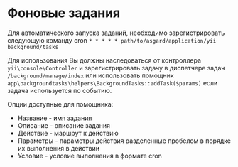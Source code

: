 # Фоновые задания

Для автоматического запуска заданий, необходимо зарегистрировать следующую команду cron  `* * * * * path/to/asgard/application/yii background/tasks`

Для использования Вы должны наследоваться от контроллера `yii\console\Controller` и зарегистрировать задачу в диспетчере задач `/background/manage/index` или использовать помощник `app\backgroundtasks\helpers\BackgroundTasks::addTask($params)` если задача используется по событию.

Опции доступные для помощника:

* Название - имя задания
* Описание - описание задания
* Действие - маршрут к действию
* Параметры - параметры действия разделенные пробелом в порядке их выполнения в действии
* Условие - условие выполнения в формате cron